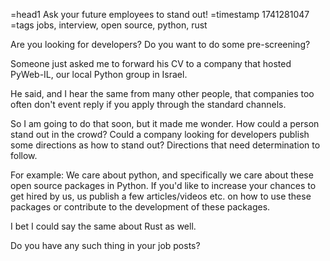 =head1 Ask your future employees to stand out!
=timestamp 1741281047
=tags jobs, interview, open source, python, rust


Are you looking for developers? Do you want to do some pre-screening?

Someone just asked me to forward his CV to a company that hosted PyWeb-IL, our local Python group in Israel.

He said, and I hear the same from many other people, that companies too often don't event reply if you apply through the standard channels.


So I am going to do that soon, but it made me wonder. How could a person stand out in the crowd? Could a company looking for developers publish some directions as how to stand out? Directions that need determination to follow.


For example: We care about python, and specifically we care about these open source packages in Python. If you'd like to increase your chances to get hired by us, us publish a few articles/videos etc. on how to use these packages or contribute to the development of these packages.


I bet I could say the same about Rust as well.

Do you have any such thing in your job posts?
